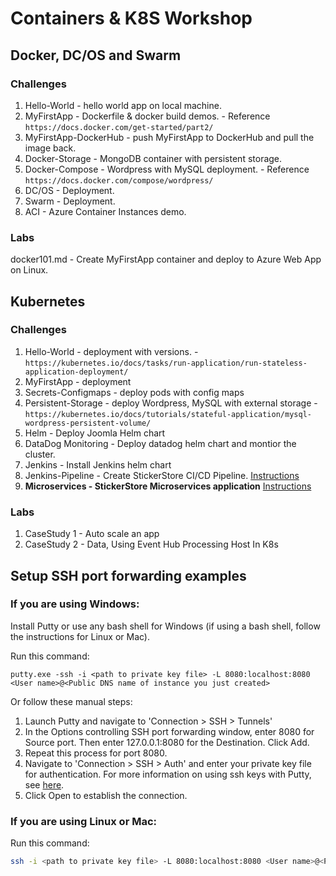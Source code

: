 # Containers & K8S Workshop

## Docker, DC/OS and Swarm

### Challenges

1. Hello-World - hello world app on local machine.
2. MyFirstApp - Dockerfile & docker build demos. - Reference `https://docs.docker.com/get-started/part2/`
3. MyFirstApp-DockerHub - push MyFirstApp to DockerHub and pull the image back.
4. Docker-Storage - MongoDB container with persistent storage.
5. Docker-Compose - Wordpress with MySQL deployment. - Reference `https://docs.docker.com/compose/wordpress/`
6. DC/OS - Deployment.
7. Swarm - Deployment.
8. ACI - Azure Container Instances demo.

### Labs

docker101.md - Create MyFirstApp container and deploy to Azure Web App on Linux.

## Kubernetes

### Challenges

1. Hello-World - deployment with versions. - `https://kubernetes.io/docs/tasks/run-application/run-stateless-application-deployment/`
2. MyFirstApp - deployment
3. Secrets-Configmaps - deploy pods with config maps
4. Persistent-Storage - deploy Wordpress, MySQL with external storage - `https://kubernetes.io/docs/tutorials/stateful-application/mysql-wordpress-persistent-volume/`
3. Helm - Deploy Joomla Helm chart
5. DataDog Monitoring - Deploy datadog helm chart and montior the cluster.
6. Jenkins - Install Jenkins helm chart
7. Jenkins-Pipeline - Create StickerStore CI/CD Pipeline.  [Instructions](/Kubernetes/Challenges/Jenkins-Pipeline)
8. **Microservices - StickerStore Microservices application** [Instructions](https://github.com/torosent/k8s-workshop-microservices)


### Labs

1. CaseStudy 1 - Auto scale an app
2. CaseStudy 2 - Data, Using Event Hub Processing Host In K8s

## Setup SSH port forwarding examples

### If you are using Windows:
Install Putty or use any bash shell for Windows (if using a bash shell, follow the instructions for Linux or Mac).

Run this command:
```
putty.exe -ssh -i <path to private key file> -L 8080:localhost:8080 <User name>@<Public DNS name of instance you just created>
```

Or follow these manual steps:
1. Launch Putty and navigate to 'Connection > SSH > Tunnels'
1. In the Options controlling SSH port forwarding window, enter 8080 for Source port. Then enter 127.0.0.1:8080 for the Destination. Click Add.
1. Repeat this process for port 8080.
1. Navigate to 'Connection > SSH > Auth' and enter your private key file for authentication. For more information on using ssh keys with Putty, see [here](https://docs.microsoft.com/azure/virtual-machines/virtual-machines-linux-ssh-from-windows#create-a-private-key-for-putty).
1. Click Open to establish the connection.

### If you are using Linux or Mac:
Run this command:
```bash
ssh -i <path to private key file> -L 8080:localhost:8080 <User name>@<Public DNS name of instance you just created>
```
